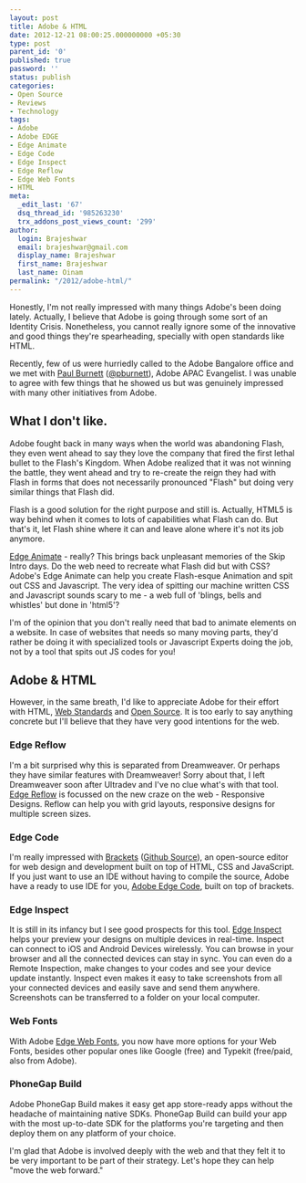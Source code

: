 ```yaml
---
layout: post
title: Adobe & HTML
date: 2012-12-21 08:00:25.000000000 +05:30
type: post
parent_id: '0'
published: true
password: ''
status: publish
categories:
- Open Source
- Reviews
- Technology
tags:
- Adobe
- Adobe EDGE
- Edge Animate
- Edge Code
- Edge Inspect
- Edge Reflow
- Edge Web Fonts
- HTML
meta:
  _edit_last: '67'
  dsq_thread_id: '985263230'
  trx_addons_post_views_count: '299'
author:
  login: Brajeshwar
  email: brajeshwar@gmail.com
  display_name: Brajeshwar
  first_name: Brajeshwar
  last_name: Oinam
permalink: "/2012/adobe-html/"
---
```

<p>Honestly, I'm not really impressed with many things Adobe's been doing lately. Actually, I believe that Adobe is going through some sort of an Identity Crisis. Nonetheless, you cannot really ignore some of the innovative and good things they're spearheading, specially with open standards like HTML.</p>
<p>Recently, few of us were hurriedly called to the Adobe Bangalore office and we met with <a href="http://www.mad.com.au/blog/">Paul Burnett</a> (<a href="http://twitter.com/pburnett">@pburnett</a>), Adobe APAC Evangelist. I was unable to agree with few things that he showed us but was genuinely impressed with many other initiatives from Adobe.</p>
<h2>What I don't like.</h2>
<p>Adobe fought back in many ways when the world was abandoning Flash, they even went ahead to say they love the company that fired the first lethal bullet to the Flash's Kingdom. When Adobe realized that it was not winning the battle, they went ahead and try to re-create the reign they had with Flash in forms that does not necessarily pronounced "Flash" but doing very similar things that Flash did.</p>
<p>Flash is a good solution for the right purpose and still is. Actually, HTML5 is way behind when it comes to lots of capabilities what Flash can do. But that's it, let Flash shine where it can and leave alone where it's not its job anymore.</p>
<p><a href="http://html.adobe.com/edge/animate/">Edge Animate</a> - really? This brings back unpleasant memories of the Skip Intro days. Do the web need to recreate what Flash did but with CSS? Adobe's Edge Animate can help you create Flash-esque Animation and spit out CSS and Javascript. The very idea of spitting our machine written CSS and Javascript sounds scary to me - a web full of 'blings, bells and whistles' but done in 'html5'?</p>
<p>I'm of the opinion that you don't really need that bad to animate elements on a website. In case of websites that needs so many moving parts, they'd rather be doing it with specialized tools or Javascript Experts doing the job, not by a tool that spits out JS codes for you!</p>
<p><!--more--></p>
<h2>Adobe & HTML</h2>
<p>However, in the same breath, I'd like to appreciate Adobe for their effort with HTML, <a href="http://html.adobe.com/webstandards/">Web Standards</a> and <a href="http://html.adobe.com/opensource/">Open Source</a>. It is too early to say anything concrete but I'll believe that they have very good intentions for the web.</p>
<h3>Edge Reflow</h3>
<p>I'm a bit surprised why this is separated from Dreamweaver. Or perhaps they have similar features with Dreamweaver! Sorry about that, I left Dreamweaver soon after Ultradev and I've no clue what's with that tool. <a href="http://html.adobe.com/edge/reflow/">Edge Reflow</a> is focussed on the new craze on the web - Responsive Designs. Reflow can help you with grid layouts, responsive designs for multiple screen sizes.</p>
<h3>Edge Code</h3>
<p>I'm really impressed with <a href="http://brackets.io/">Brackets</a> (<a href="https://github.com/adobe/brackets">Github Source</a>), an open-source editor for web design and development built on top of HTML, CSS and JavaScript. If you just want to use an IDE without having to compile the source, Adobe have a ready to use IDE for you, <a href="http://html.adobe.com/edge/code/">Adobe Edge Code</a>, built on top of brackets.</p>
<h3>Edge Inspect</h3>
<p>It is still in its infancy but I see good prospects for this tool. <a href="http://html.adobe.com/edge/inspect/">Edge Inspect</a> helps your preview your designs on multiple devices in real-time. Inspect can connect to iOS and Android Devices wirelessly. You can browse in your browser and all the connected devices can stay in sync. You can even do a Remote Inspection, make changes to your codes and see your device update instantly. Inspect even makes it easy to take screenshots from all your connected devices and easily save and send them anywhere. Screenshots can be transferred to a folder on your local computer.</p>
<h3>Web Fonts</h3>
<p>With Adobe <a href="http://html.adobe.com/edge/webfonts/">Edge Web Fonts</a>, you now have more options for your Web Fonts, besides other popular ones like Google (free) and Typekit (free/paid, also from Adobe).</p>
<h3>PhoneGap Build</h3>
<p>Adobe PhoneGap Build makes it easy get app store-ready apps without the headache of maintaining native SDKs. PhoneGap Build can build your app with the most up-to-date SDK for the platforms you're targeting and then deploy them on any platform of your choice.</p>
<p>I'm glad that Adobe is involved deeply with the web and that they felt it to be very important to be part of their strategy. Let's hope they can help "move the web forward."</p>
